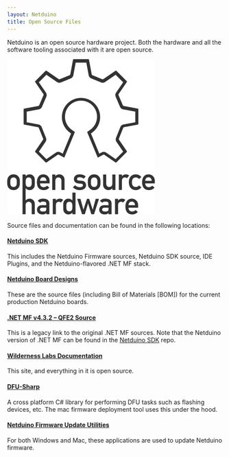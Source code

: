 ```yaml
---
layout: Netduino
title: Open Source Files
---
```


Netduino is an open source hardware project. Both the hardware and all the software tooling associated with it are open source.

![](oshw-logo-outline.svg)

Source files and documentation can be found in the following locations:

#### [Netduino SDK](https://github.com/WildernessLabs/Netduino_SDK)

This includes the Netduino Firmware sources, Netduino SDK source, IDE Plugins, and the Netduino-flavored .NET MF stack.

#### [Netduino Board Designs](https://github.com/WildernessLabs/Netduino_Hardware)

These are the source files (including Bill of Materials [BOM]) for the current production Netduino boards.

#### [.NET MF v4.3.2 – QFE2 Source](http://netmf.codeplex.com/releases/view/118283)

This is a legacy link to the original .NET MF sources. Note that the Netduino version of .NET MF can be found in the [Netduino SDK](https://github.com/WildernessLabs/Netduino_SDK) repo.


#### [Wilderness Labs Documentation](https://github.com/WildernessLabs/Documentation)

This site, and everything in it is open source.

#### [DFU-Sharp](https://github.com/WildernessLabs/DFU-Sharp)

A cross platform C# library for performing DFU tasks such as flashing devices, etc. The mac firmware deployment tool uses this under the hood.

#### [Netduino Firmware Update Utilities](https://github.com/WildernessLabs/Netduino-Updater)

For both Windows and Mac, these applications are used to update Netduino firmware.
